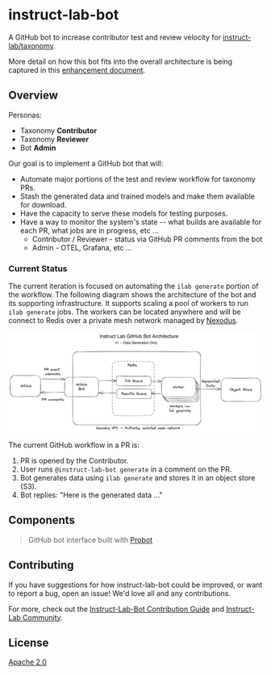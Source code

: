 # instruct-lab-bot

A GitHub bot to increase contributor test and review velocity for
[instruct-lab/taxonomy](https://github.com/instruct-lab/taxonomy).

More detail on how this bot fits into the overall architecture is being
captured in this [enhancement document](https://github.com/instruct-lab/enhancements/pull/1).

## Overview

Personas:

- Taxonomy **Contributor**
- Taxonomy **Reviewer**
- Bot **Admin**

Our goal is to implement a GitHub bot that will:

- Automate major portions of the test and review workflow for taxonomy PRs.
- Stash the generated data and trained models and make them available for download.
- Have the capacity to serve these models for testing purposes.
- Have a way to monitor the system's state -- what builds are available for each PR, what jobs are in progress, etc …
  - Contributor / Reviewer - status via GitHub PR comments from the bot
  - Admin - OTEL, Grafana, etc …

### Current Status

The current iteration is focused on automating the `ilab generate` portion of the workflow. The following diagram shows the architecture of the bot and its supporting infrastructure. It supports scaling a pool of workers to run `ilab generate` jobs. The workers can be located anywhere and will be connect to Redis over a private mesh network managed by [Nexodus](https://nexodus.io).

[![Instruct Lab Bot Architecture](./docs/bot-arch.png)](./docs/bot-arch.png)

The current GitHub workflow in a PR is:

1. PR is opened by the Contributor.
2. User runs `@instruct-lab-bot generate` in a comment on the PR.
3. Bot generates data using `ilab generate` and stores it in an object store (S3).
4. Bot replies: "Here is the generated data ..."

## Components

> GitHub bot interface built with [Probot](https://github.com/probot/probot)

## Contributing

If you have suggestions for how instruct-lab-bot could be improved, or want to report a bug, open an issue! We'd love all and any contributions.

For more, check out the [Instruct-Lab-Bot Contribution Guide](CONTRIBUTING.md) and [Instruct-Lab Community](https://github.com/instruct-lab/community/blob/main/CONTRIBUTING.md).

## License

[Apache 2.0](LICENSE)
